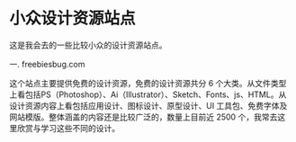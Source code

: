# 小众设计资源站点

这是我会去的一些比较小众的设计资源站点。

一. freebiesbug.com

这个站点主要提供免费的设计资源，免费的设计资源共分 6 个大类。从文件类型上看包括PS（Photoshop）、Ai（Illustrator）、Sketch、Fonts、js、HTML。从设计资源内容上看包括应用设计、图标设计、原型设计、UI 工具包、免费字体及网站模版。整体涵盖的内容还是比较广泛的，数量上目前近 2500 个，我常去这里欣赏与学习这些不同的设计。